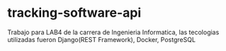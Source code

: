 # tracking-software-api
Trabajo para LAB4 de la carrera de Ingenieria Informatica, las tecologias utilizadas fueron Django(REST Framework), Docker, PostgreSQL 
